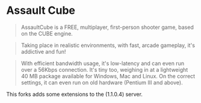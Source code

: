 Assault Cube
============

> AssaultCube is a FREE, multiplayer, first-person shooter game, based on the CUBE engine.

> Taking place in realistic environments, with fast, arcade gameplay, it's addictive and fun!

> With efficient bandwidth usage, it's low-latency and can even run over a 56Kbps connection. 
> It's tiny too, weighing in at a lightweight 40 MB package available for Windows, Mac and Linux. 
> On the correct settings, it can even run on old hardware (Pentium III and above).

This forks adds some extensions to the (1.1.0.4) server.
